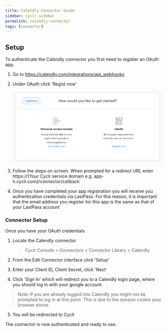 ```yaml
---
title: Calendly Connector Guide
sidebar: cyclr_sidebar
permalink: calendly-connector
tags: [connector]
---
```


## Setup

To authenticate the Calendly connector you first need to register an OAuth app.

1. Go to https://calendly.com/integrations/api_webhooks

2. Under OAuth click 'Regist now'

   ![calendly oauth setup](./images/calendly_1.png)

3. Follow the steps on screen. When prompted for a redirect URL enter https://{Your Cyclr service domain e.g. <span>app-h.cyclr.</span>com}/connector/callback

4. Once you have completed your app registration you will receive you authentication credentials via LastPass. For this reason, it is important that the email address you register for this app is the same as that of your LastPass account

### Connector Setup

Once you have your OAuth credentials

1. Locate the Calendly connector

   > Cyclr Console > Connectors > Connector Library > Calendly

2. From the Edit Connector interface click 'Setup'

3. Enter your Client ID, Client Secret, click 'Next'

4. Click 'Sign In' which will redirect you to a Calendly login page, where you should log in with your google account.

> Note: If you are already logged into Calendly you might not be prompted to log in at this point. This is due to the session cookie your browser stores

5. You will be redirected to Cyclr

The connector is now authenticated and ready to use.
